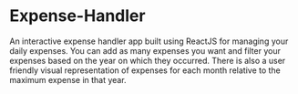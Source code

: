 # Expense-Handler

An interactive expense handler app built using ReactJS for managing your daily expenses. You can add as many expenses you want and filter your expenses based on the year on which they occurred. There is also a user friendly visual representation of expenses for each month relative to the maximum expense in that year.
